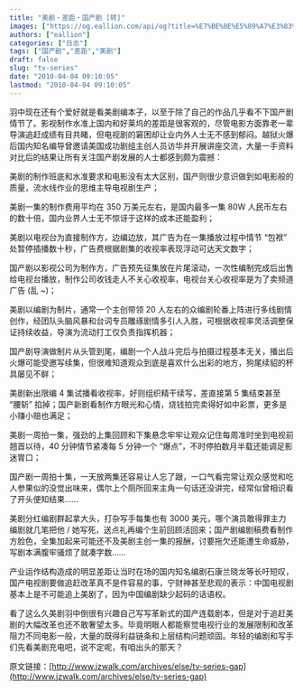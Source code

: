 ```yaml
---
title: "美剧・差距・国产剧 [转]"
images: ["https://og.eallion.com/api/og?title=%E7%BE%8E%E5%89%A7%E3%83%BB%E5%B7%AE%E8%B7%9D%E3%83%BB%E5%9B%BD%E4%BA%A7%E5%89%A7%20%5B%E8%BD%AC%5D"]
authors: ["eallion"]
categories: ["日志"]
tags: ["国产剧","差距","美剧"]
draft: false
slug: "tv-series"
date: "2010-04-04 09:10:05"
lastmod: "2010-04-04 09:10:05"
---
```


羽中现在还有个爱好就是看美剧编本子，以至于除了自己的作品几乎看不下国产剧情节了。影视制作水准上国内和好莱坞的差距是很客观的，尽管电影方面靠老一辈导演追赶成绩有目共睹，但电视剧的窘困却让业内外人士无不感到郁闷。越狱火爆后国内知名编导曾邀请美国成功剧组主创人员访华并开展讲座交流，大量一手资料对比后的结果让所有关注国产剧发展的人士都感到颇为震撼：

美剧的制作班底和水准要求和电影没有太大区别，国产则很少意识做到如电影般的质量，流水线作业的思维主导电视剧生产；

美剧一集的制作费用平均在 350 万美元左右，是国内最多一集 80W 人民币左右的数十倍，国内业界人士无不惊讶于这样的成本还能盈利；

美剧以电视台为直接制作方，边编边放，其广告为在一集播放过程中情节 “包袱” 处暂停插播数十秒，广告费根据剧集的收视率表现浮动可达天文数字；

国产剧以影视公司为制作方，广告预先征集放在片尾滚动，一次性编制完成后出售给电视台播放，制作公司收钱走人不关心收视率，电视台关心收视率是为了卖频道广告 (乱 *~*)；

美剧以编剧为制片，通常一个主创带领 20 人左右的众编剧轮番上阵进行多线剧情创作，经团队头脑风暴和台词专员雕琢剧情多引人入胜，可根据收视率灵活调整保证持续收益，导演为流动打工仅负责指挥机器；

国产剧导演做制片从头管到尾，编剧一个人战斗完后与拍摄过程基本无关，播出后火爆可能受邀写续集，但很难知道观众到底是喜欢什么出彩的地方，狗尾续貂的杯具屡见不鲜；

美剧新出限编 4 集试播看收视率，好则组织精干续写，差直接第 5 集结束甚至 “腰斩” 掐掉；国产新剧看制作方眼光和心情，烧钱拍完卖得好如中彩票，更多是小赚小赔也满足；

美剧一周拍一集，强劲的上集回顾和下集悬念牢牢让观众记住每周准时坐到电视前翘首以待，40 分钟情节紧凑每 5 分钟一个 “爆点”，不时停拍数月半载还能调足影迷胃口；

国产剧一周拍十集，一天放两集还容易让人忘了跟，一口气看完常让观众感觉和吃人参果似的没觉出味来，偶尔上个厕所回来主角一句话还没讲完，经常似曾相识看了开头便知结果……

美剧分红编剧群起拿大头，打杂写手每集也有 3000 美元，哪个演员敢得罪主力编剧就几笔把他 / 她写死，送点礼再编个生前回顾活回来；国产剧编剧稿费看制作方脸色，全集加起来可能还不及美剧主创一集的报酬，讨要拖欠还能遭生命威胁，写剧本满腹牢骚烦了就凑字数……

产业运作结构造成的明显差距让当时在场的国内知名编剧石康兰晓龙等长吁短叹，国产电视剧要做追赶改革真不是件容易的事，宁财神甚至悲观的表示：中国电视剧基本上是不可能追上美剧了，因为中国编剧缺少起码的话语权。

看了这么久美剧羽中倒很有兴趣自己写写革新式的国产连载剧本，但是对于追赶美剧的大幅改革也还不敢奢望太多。毕竟明眼人都能察觉电视行业的发展限制和改革阻力不同电影一般，大量的既得利益链条和上层结构问题顽固。年轻的编剧和写手们先看美剧充电吧，说不定呢，有咱出头的那天？

原文链接：[http://www.jzwalk.com/archives/else/tv-series-gap](http://www.jzwalk.com/archives/else/tv-series-gap)
